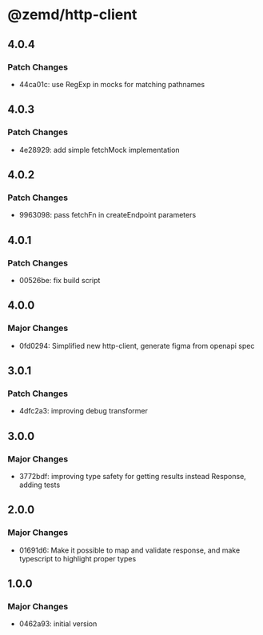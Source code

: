 # @zemd/http-client

## 4.0.4

### Patch Changes

- 44ca01c: use RegExp in mocks for matching pathnames

## 4.0.3

### Patch Changes

- 4e28929: add simple fetchMock implementation

## 4.0.2

### Patch Changes

- 9963098: pass fetchFn in createEndpoint parameters

## 4.0.1

### Patch Changes

- 00526be: fix build script

## 4.0.0

### Major Changes

- 0fd0294: Simplified new http-client, generate figma from openapi spec

## 3.0.1

### Patch Changes

- 4dfc2a3: improving debug transformer

## 3.0.0

### Major Changes

- 3772bdf: improving type safety for getting results instead Response, adding tests

## 2.0.0

### Major Changes

- 01691d6: Make it possible to map and validate response, and make typescript to highlight proper types

## 1.0.0

### Major Changes

- 0462a93: initial version
